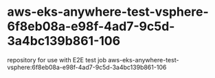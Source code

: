 # aws-eks-anywhere-test-vsphere-6f8eb08a-e98f-4ad7-9c5d-3a4bc139b861-106
repository for use with E2E test job aws-eks-anywhere-test-vsphere:6f8eb08a-e98f-4ad7-9c5d-3a4bc139b861-106
